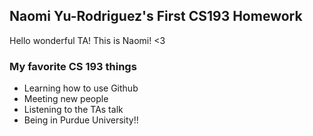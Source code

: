 ## Naomi Yu-Rodriguez's First CS193 Homework

Hello wonderful TA! This is Naomi! <3

### My favorite CS 193 things

- Learning how to use Github
- Meeting new people
- Listening to the TAs talk
- Being in Purdue University!!
